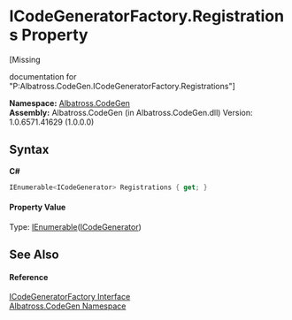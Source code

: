 # ICodeGeneratorFactory.Registrations Property 
 

\[Missing <summary> documentation for "P:Albatross.CodeGen.ICodeGeneratorFactory.Registrations"\]

**Namespace:**&nbsp;<a href="15cf6e12-be6a-9747-9980-acf9dcacbf1a">Albatross.CodeGen</a><br />**Assembly:**&nbsp;Albatross.CodeGen (in Albatross.CodeGen.dll) Version: 1.0.6571.41629 (1.0.0.0)

## Syntax

**C#**<br />
``` C#
IEnumerable<ICodeGenerator> Registrations { get; }
```


#### Property Value
Type: <a href="http://msdn2.microsoft.com/en-us/library/9eekhta0" target="_blank">IEnumerable</a>(<a href="81f2962e-1248-6108-03fc-3aad1ff9e183">ICodeGenerator</a>)

## See Also


#### Reference
<a href="f46f5214-1d43-c648-7dbd-8e256b296a68">ICodeGeneratorFactory Interface</a><br /><a href="15cf6e12-be6a-9747-9980-acf9dcacbf1a">Albatross.CodeGen Namespace</a><br />